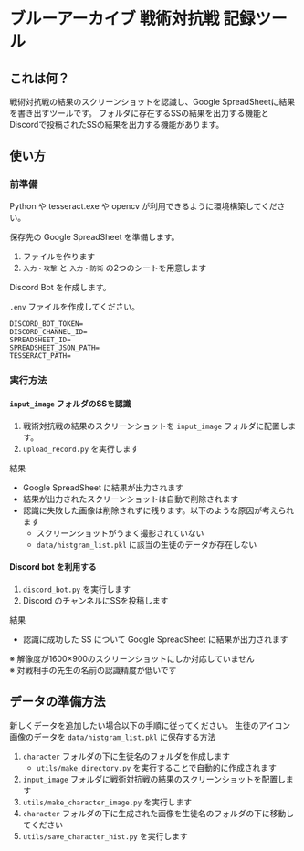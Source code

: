 # ブルーアーカイブ 戦術対抗戦 記録ツール
## これは何？
戦術対抗戦の結果のスクリーンショットを認識し、Google SpreadSheetに結果を書き出すツールです。
フォルダに存在するSSの結果を出力する機能とDiscordで投稿されたSSの結果を出力する機能があります。

## 使い方
### 前準備
Python や tesseract.exe や opencv が利用できるように環境構築してください。

保存先の Google SpreadSheet を準備します。
1. ファイルを作ります
2. `入力・攻撃` と `入力・防衛` の2つのシートを用意します
    
Discord Bot を作成します。

`.env` ファイルを作成してください。
```
DISCORD_BOT_TOKEN=
DISCORD_CHANNEL_ID=
SPREADSHEET_ID=
SPREADSHEET_JSON_PATH=
TESSERACT_PATH=
```

### 実行方法
#### `input_image` フォルダのSSを認識
1. 戦術対抗戦の結果のスクリーンショットを `input_image` フォルダに配置します。
2. `upload_record.py` を実行します

結果
* Google SpreadSheet に結果が出力されます
* 結果が出力されたスクリーンショットは自動で削除されます
* 認識に失敗した画像は削除されずに残ります。以下のような原因が考えられます
    * スクリーンショットがうまく撮影されていない
    * `data/histgram_list.pkl` に該当の生徒のデータが存在しない

#### Discord bot を利用する
1. `discord_bot.py` を実行します
2. Discord のチャンネルにSSを投稿します

結果
* 認識に成功した SS について Google SpreadSheet に結果が出力されます

※ 解像度が1600×900のスクリーンショットにしか対応していません  
※ 対戦相手の先生の名前の認識精度が低いです

## データの準備方法
新しくデータを追加したい場合以下の手順に従ってください。
生徒のアイコン画像のデータを `data/histgram_list.pkl` に保存する方法
1. `character` フォルダの下に生徒名のフォルダを作成します
    * `utils/make_directory.py` を実行することで自動的に作成されます
2. `input_image` フォルダに戦術対抗戦の結果のスクリーンショットを配置します
3. `utils/make_character_image.py` を実行します
4. `character` フォルダの下に生成された画像を生徒名のフォルダの下に移動してください
5. `utils/save_character_hist.py` を実行します
